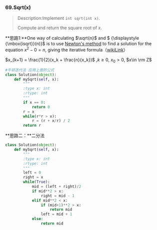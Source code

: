 ### 69.Sqrt(x)

>Description:Implement `int sqrt(int x)`.
>
>Compute and return the square root of *x*.

**思路1:**One way of calculating $\sqrt{n}$ and $ {\displaystyle {\mbox{isqrt}}(n)}$  is to use [Newton's method](https://en.wikipedia.org/wiki/Newton%27s_method) to find a solution for the equation $x^2 - 0 =n$, giving the iterative formula（[wikiLink](https://en.wikipedia.org/wiki/Integer_square_root#Using_only_integer_division)）

$x_{k+1} = \frac{1}{2}(x_k + \frac{n}{x_k})$ ,$k\ge0$, $x_0 >0$, $x\in \rm Z$

```python
#牛顿迭代法 应用上面的公式
class Solution(object):
    def mySqrt(self, x):
        """
        :type x: int
        :rtype: int
        """
        if x == 0:
            return 0
        r = x
        while(r*r > x):
            r = (r + x/r) / 2
        return r
```



**思路二：**二分法

```python
class Solution(object):
    def mySqrt(self, x):
        """
        :type x: int
        :rtype: int
        """
        left = 0
        right = x
        while(True):
            mid = (left + right)/2
            if mid**2 > x:
                right = mid - 1
            elif mid**2 < x:
                if (mid+1)**2 > x:
                    return mid
                left = mid + 1
            else:
                return mid
```

